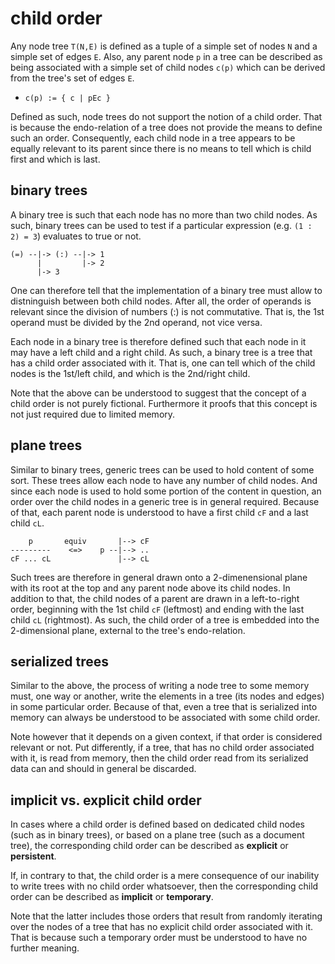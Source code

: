 
<!-- ======================================================================= -->
# child order

Any node tree `T(N,E)` is defined as a tuple of a simple set of nodes `N` and
a simple set of edges `E`. Also, any parent node `p` in a tree can be described
as being associated with a simple set of child nodes `c(p)` which can be derived
from the tree's set of edges `E`.

* `c(p) := { c | pEc }`

Defined as such, node trees do not support the notion of a child order. That
is because the endo-relation of a tree does not provide the means to define
such an order. Consequently, each child node in a tree appears to be equally
relevant to its parent since there is no means to tell which is child first
and which is last.

<!-- ======================================================================= -->
## binary trees

A binary tree is such that each node has no more than two child nodes. As such,
binary trees can be used to test if a particular expression (e.g. `(1 : 2) = 3`)
evaluates to true or not.

```
(=) --|-> (:) --|-> 1
      |         |-> 2
      |-> 3
```

One can therefore tell that the implementation of a binary tree must allow
to distninguish between both child nodes. After all, the order of operands is
relevant since the division of numbers (:) is not commutative. That is, the
1st operand must be divided by the 2nd operand, not vice versa.

Each node in a binary tree is therefore defined such that each node in it may
have a left child and a right child. As such, a binary tree is a tree that has
a child order associated with it. That is, one can tell which of the child
nodes is the 1st/left child, and which is the 2nd/right child.

Note that the above can be understood to suggest that the concept of a child
order is not purely fictional. Furthermore it proofs that this concept is not
just required due to limited memory.

<!-- ======================================================================= -->
## plane trees

Similar to binary trees, generic trees can be used to hold content of some sort.
These trees allow each node to have any number of child nodes. And since each
node is used to hold some portion of the content in question, an order over
the child nodes in a generic tree is in general required. Because of that, each
parent node is understood to have a first child `cF` and a last child `cL`.

```
    p       equiv       |--> cF
---------    <=>    p --|--> ..
cF ... cL               |--> cL
```

Such trees are therefore in general drawn onto a 2-dimenensional plane with its
root at the top and any parent node above its child nodes. In addition to that,
the child nodes of a parent are drawn in a left-to-right order, beginning with
the 1st child `cF` (leftmost) and ending with the last child `cL` (rightmost).
As such, the child order of a tree is embedded into the 2-dimensional plane,
external to the tree's endo-relation.

<!-- ======================================================================= -->
## serialized trees

Similar to the above, the process of writing a node tree to some memory must,
one way or another, write the elements in a tree (its nodes and edges) in some
particular order. Because of that, even a tree that is serialized into memory
can always be understood to be associated with some child order.

Note however that it depends on a given context, if that order is considered
relevant or not. Put differently, if a tree, that has no child order associated
with it, is read from memory, then the child order read from its serialized
data can and should in general be discarded.

<!-- ======================================================================= -->
## implicit vs. explicit child order

In cases where a child order is defined based on dedicated child nodes (such
as in binary trees), or based on a plane tree (such as a document tree), the
corresponding child order can be described as **explicit** or **persistent**.

If, in contrary to that, the child order is a mere consequence of our inability
to write trees with no child order whatsoever, then the corresponding child
order can be described as **implicit** or **temporary**.

Note that the latter includes those orders that result from randomly iterating
over the nodes of a tree that has no explicit child order associated with it.
That is because such a temporary order must be understood to have no further
meaning.
